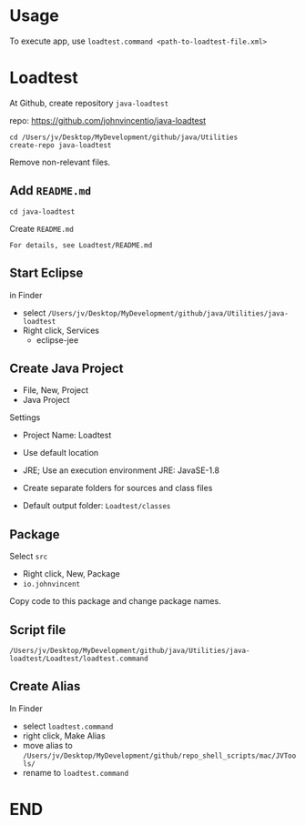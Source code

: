 
# Usage

To execute app, use `loadtest.command <path-to-loadtest-file.xml>`




# Loadtest

At Github, create repository `java-loadtest`

repo: https://github.com/johnvincentio/java-loadtest

```
cd /Users/jv/Desktop/MyDevelopment/github/java/Utilities
create-repo java-loadtest
```

Remove non-relevant files.

## Add `README.md`

```
cd java-loadtest
```

Create `README.md`

```
For details, see Loadtest/README.md
```

## Start Eclipse

in Finder

* select `/Users/jv/Desktop/MyDevelopment/github/java/Utilities/java-loadtest`
* Right click, Services
  * eclipse-jee

## Create Java Project

* File, New, Project
* Java Project

Settings

* Project Name: Loadtest
* Use default location
* JRE; Use an execution environment JRE: JavaSE-1.8
* Create separate folders for sources and class files

* Default output folder: `Loadtest/classes`

## Package

Select `src`

* Right click, New, Package
* `io.johnvincent`

Copy code to this package and change package names.

## Script file

`/Users/jv/Desktop/MyDevelopment/github/java/Utilities/java-loadtest/Loadtest/loadtest.command`


## Create Alias

In Finder

* select `loadtest.command`
* right click, Make Alias
* move alias to `/Users/jv/Desktop/MyDevelopment/github/repo_shell_scripts/mac/JVTools/`
* rename to `loadtest.command`

# END
